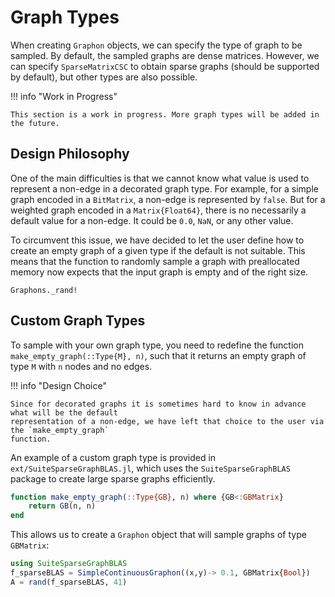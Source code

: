 # Graph Types

When creating `Graphon` objects, we can specify the type of graph to be
sampled. By default, the sampled graphs are dense matrices. However, we can
specify `SparseMatrixCSC` to obtain sparse graphs (should be supported by
default), but other types are also possible.

!!! info "Work in Progress"

    This section is a work in progress. More graph types will be added in the future.

## Design Philosophy

One of the main difficulties is that we cannot know what value is used to
represent a non-edge in a decorated graph type. For example, for a simple graph
encoded in a `BitMatrix`, a non-edge is represented by `false`. But for a
weighted graph encoded in a `Matrix{Float64}`, there is no necessarily a
default value for a non-edge. It could be `0.0`, `NaN`, or any other value.

To circumvent this issue, we have decided to let the user define how to create
an empty graph of a given type if the default is not suitable. This means that
the function to randomly sample a graph with preallocated memory now expects
that the input graph is empty and of the right size.

```@docs
Graphons._rand!
```

## Custom Graph Types

To sample with your own graph type, you need to redefine the function
`make_empty_graph(::Type{M}, n)`, such that it returns an empty graph of type
`M` with `n` nodes and no edges.

!!! info "Design Choice"

    Since for decorated graphs it is sometimes hard to know in advance what will be the default
    representation of a non-edge, we have left that choice to the user via the `make_empty_graph`
    function.

An example of a custom graph type is provided in `ext/SuiteSparseGraphBLAS.jl`,
which uses the `SuiteSparseGraphBLAS` package to create large sparse graphs
efficiently.

```julia
function make_empty_graph(::Type{GB}, n) where {GB<:GBMatrix}
    return GB(n, n)
end
```

This allows us to create a `Graphon` object that will sample graphs of type
`GBMatrix`:

```julia
using SuiteSparseGraphBLAS
f_sparseBLAS = SimpleContinuousGraphon((x,y)-> 0.1, GBMatrix{Bool})
A = rand(f_sparseBLAS, 41)
```

